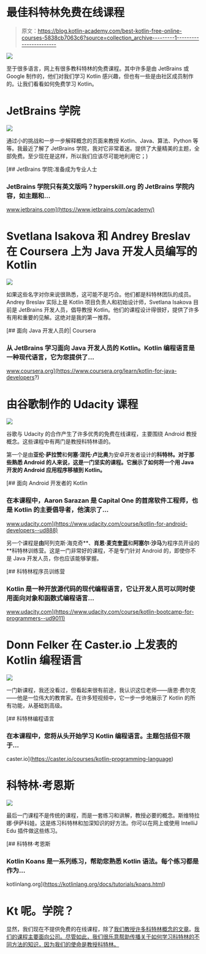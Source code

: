 # 最佳科特林免费在线课程

> 原文：<https://blog.kotlin-academy.com/best-kotlin-free-online-courses-5838cb7063c6?source=collection_archive---------1----------------------->

![](img/ccc83323a6ac49f181b81b6d440a6123.png)

至于很多语言，网上有很多教科特林的免费课程。其中许多是由 JetBrains 或 Google 制作的，他们对我们学习 Kotlin 感兴趣，但也有一些是由社区成员制作的。让我们看看如何免费学习 Kotlin。

# JetBrains 学院

![](img/c6ae4d671e52db17a747dd45cb107504.png)

通过小的挑战和一步一步解释概念的页面来教授 Kotlin、Java、算法、Python 等等。我最近了解了 JetBrains 学院，我对它非常着迷。提供了大量精美的主题，全部免费。至少现在是这样，所以我们应该尽可能地利用它；)

[](https://www.jetbrains.com/academy/) [## JetBrains 学院:准备成为专业人士

### JetBrains 学院只有英文版吗？hyperskill.org 的 JetBrains 学院内容，如主题和…

www.jetbrains.com](https://www.jetbrains.com/academy/) 

# Svetlana Isakova 和 Andrey Breslav 在 Coursera 上为 Java 开发人员编写的 Kotlin

![](img/f94fac9b753f07350ef0342cb3d7aa9a.png)

如果这些名字对你来说很熟悉，这可能不是巧合。他们都是科特林团队的成员。Andrey Breslav 实际上是 Kotlin 项目负责人和初始设计师，Svetlana Isakova 目前是 JetBrains 开发人员，倡导教授 Kotlin。他们的课程设计得很好，提供了许多有用和重要的见解。这绝对是我的第一推荐。

[](https://www.coursera.org/learn/kotlin-for-java-developers?) [## 面向 Java 开发人员的| Coursera

### 从 JetBrains 学习面向 Java 开发人员的 Kotlin。Kotlin 编程语言是一种现代语言，它为您提供了…

www.coursera.org](https://www.coursera.org/learn/kotlin-for-java-developers?) 

# 由谷歌制作的 Udacity 课程

![](img/3af8b548ab2abe1953c37794b9ff0552.png)

谷歌与 Udacity 的合作产生了许多优秀的免费在线课程，主要围绕 Android 教授概念。这些课程中有两门是教授科特林语的。

第一个是由**亚伦·萨拉赞**和**何塞·涅托·卢比奥**为安卓开发者设计的**科特林。对于那些熟悉 Android 的人来说，这是一门坚实的课程。它展示了如何将一个用 Java 开发的 Android 应用程序移植到 Kotlin。**

[](https://www.udacity.com/course/kotlin-for-android-developers--ud888) [## 面向 Android 开发者的 Kotlin

### 在本课程中，Aaron Sarazan 是 Capital One 的首席软件工程师，也是 Kotlin 的主要倡导者，他演示了…

www.udacity.com](https://www.udacity.com/course/kotlin-for-android-developers--ud888) 

另一个课程是**由**阿列克斯·海克奇**、**肖恩·麦克奎蓝**和**阿塞尔·沙马**为程序员开设的**科特林训练营。这是一门非常好的课程，不是专门针对 Android 的，即使你不是 Java 开发人员，你也应该能够掌握。

[](https://www.udacity.com/course/kotlin-bootcamp-for-programmers--ud9011) [## 科特林程序员训练营

### Kotlin 是一种开放源代码的现代编程语言，它让开发人员可以同时使用面向对象和函数式编程语言…

www.udacity.com](https://www.udacity.com/course/kotlin-bootcamp-for-programmers--ud9011) 

# Donn Felker 在 Caster.io 上发表的 Kotlin 编程语言

![](img/915d68c90e2404e48cea58374450dc42.png)

一门新课程，我还没看过，但看起来很有前途，我认识这位老师——唐恩·费尔克——他是一位伟大的教育家。在许多短视频中，它一步一步地展示了 Kotlin 的所有功能，从基础到高级。

[](https://caster.io/courses/kotlin-programming-language) [## 科特林编程语言

### 在本课程中，您将从头开始学习 Kotlin 编程语言。主题包括但不限于…

caster.io](https://caster.io/courses/kotlin-programming-language) 

# 科特林·考恩斯

![](img/e9ea374fecf65643187a3d882a2d32bc.png)

最后一门课程不是传统的课程，而是一套练习和讲解，教授必要的概念。斯维特拉娜·伊萨科娃。这是练习科特林和加深知识的好方法。你可以在网上或使用 IntelliJ Edu 插件做这些练习。

[](https://kotlinlang.org/docs/tutorials/koans.html) [## 科特林·考恩斯

### Kotlin Koans 是一系列练习，帮助您熟悉 Kotlin 语法。每个练习都是作为…

kotlinlang.org](https://kotlinlang.org/docs/tutorials/koans.html) 

# Kt 呢。学院？

显然，我们现在不提供免费的在线课程，除了[我们教授许多科特林概念的文章](https://blog.kotlin-academy.com/)。[我们的课程主要面向公司。尽管如此，我们很乐意帮助传播关于如何学习科特林的不同方法的知识，因为我们的使命是教授科特林。](https://kt.academy/workshop)